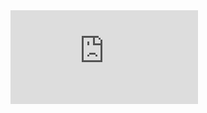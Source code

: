 <div class="iframe-container">
  <iframe name="embed_readwrite" src="https://pad.ouvaton.coop/short-ref?showControls=true&showChat=true&showLineNumbers=true&useMonospaceFont=true" frameborder="0"></iframe>
</div>
